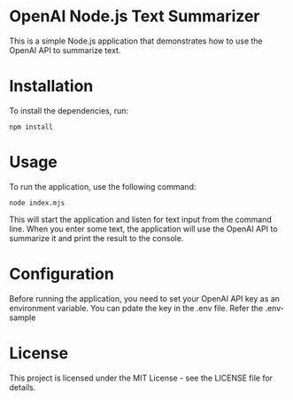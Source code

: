 # OpenAI Node.js Text Summarizer
This is a simple Node.js application that demonstrates how to use the OpenAI API to summarize text.

# Installation
To install the dependencies, run:

```
npm install
```

# Usage
To run the application, use the following command:

``` 
node index.mjs
```

This will start the application and listen for text input from the command line. When you enter some text, the application will use the OpenAI API to summarize it and print the result to the console.

# Configuration

Before running the application, you need to set your OpenAI API key as an environment variable. You can pdate the key in the .env file.  Refer the .env-sample

# License
This project is licensed under the MIT License - see the LICENSE file for details.
